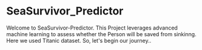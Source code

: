 # SeaSurvivor_Predictor
Welcome to SeaSurvivor-Predictor. This Project leverages advanced machine learning to assess whether the Person will be saved from sinkinng. Here we used Titanic dataset. So, let's begin our journey..
